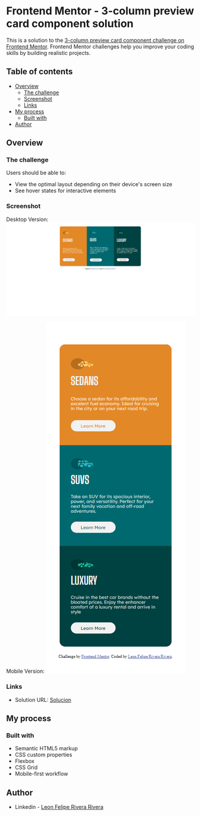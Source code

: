 # Frontend Mentor - 3-column preview card component solution

This is a solution to the [3-column preview card component challenge on Frontend Mentor](https://www.frontendmentor.io/challenges/3column-preview-card-component-pH92eAR2-). Frontend Mentor challenges help you improve your coding skills by building realistic projects. 

## Table of contents

- [Overview](#overview)
  - [The challenge](#the-challenge)
  - [Screenshot](#screenshot)
  - [Links](#links)
- [My process](#my-process)
  - [Built with](#built-with)
- [Author](#author)


## Overview

### The challenge

Users should be able to:

- View the optimal layout depending on their device's screen size
- See hover states for interactive elements

### Screenshot

Desktop Version:
![Desktop](./my-design/desktop.png)


Mobile Version: 
![Mobile](./my-design/mobile.png)

### Links

- Solution URL: [Solucion](https://3column-card-lrv3.netlify.app)

## My process

### Built with

- Semantic HTML5 markup
- CSS custom properties
- Flexbox
- CSS Grid
- Mobile-first workflow

## Author

- Linkedin - [Leon Felipe Rivera Rivera](https://www.linkedin.com/in/leon-felipe-rivera-rivera-b2799620a/)

